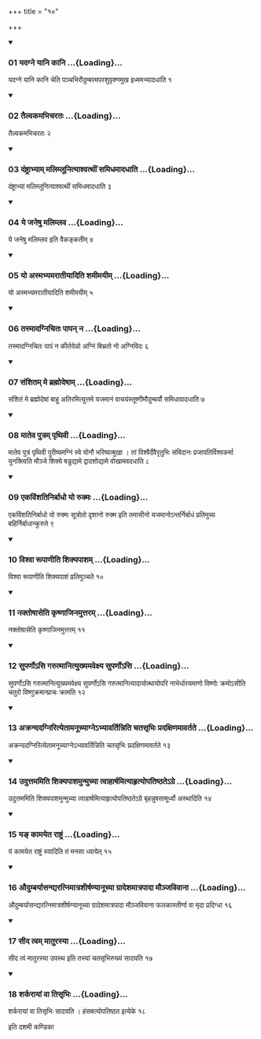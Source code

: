 +++
title = "१०"

+++

<div class="js_include" includetitle="true" newlevelforh1="3" unfilled="" url="/vedAH_yajuH/taittirIyam/sUtram/ApastambaH/shrautam/vishvAsa-prastutiH/16/10/01_yadagne_yAni_kAni.md">
<details open><summary><h3>01 यदग्ने यानि कानि ...{Loading}...</h3></summary>

यदग्ने यानि कानि चेति पञ्चभिरौदुम्बरमपरशुवृक्णमुख इध्ममभ्यादधाति १
</details>
</div>


<div class="js_include" includetitle="true" newlevelforh1="3" unfilled="" url="/vedAH_yajuH/taittirIyam/sUtram/ApastambaH/shrautam/vishvAsa-prastutiH/16/10/02_tailvakamabhicharataH.md">
<details open><summary><h3>02 तैल्वकमभिचरतः ...{Loading}...</h3></summary>

तैल्वकमभिचरतः २
</details>
</div>


<div class="js_include" includetitle="true" newlevelforh1="3" unfilled="" url="/vedAH_yajuH/taittirIyam/sUtram/ApastambaH/shrautam/vishvAsa-prastutiH/16/10/03_daMShTrAbhyAm_malimlUnityAshvatthIM_samidhamAdadhAti.md">
<details open><summary><h3>03 दंष्ट्राभ्याम् मलिम्लूनित्याश्वत्थीं समिधमादधाति ...{Loading}...</h3></summary>

दंष्ट्राभ्यां मलिम्लूनित्याश्वत्थीं समिधमादधाति ३
</details>
</div>


<div class="js_include" includetitle="true" newlevelforh1="3" unfilled="" url="/vedAH_yajuH/taittirIyam/sUtram/ApastambaH/shrautam/vishvAsa-prastutiH/16/10/04_ye_janeShu_malimlava.md">
<details open><summary><h3>04 ये जनेषु मलिम्लव ...{Loading}...</h3></summary>

ये जनेषु मलिम्लव इति वैकङ्कतीम् ४
</details>
</div>


<div class="js_include" includetitle="true" newlevelforh1="3" unfilled="" url="/vedAH_yajuH/taittirIyam/sUtram/ApastambaH/shrautam/vishvAsa-prastutiH/16/10/05_yo_asmabhyamarAtIyAditi_shamImayIm.md">
<details open><summary><h3>05 यो अस्मभ्यमरातीयादिति शमीमयीम् ...{Loading}...</h3></summary>

यो अस्मभ्यमरातीयादिति शमीमयीम् ५
</details>
</div>


<div class="js_include" includetitle="true" newlevelforh1="3" unfilled="" url="/vedAH_yajuH/taittirIyam/sUtram/ApastambaH/shrautam/vishvAsa-prastutiH/16/10/06_tasmAdagnichitaH_pApan_na.md">
<details open><summary><h3>06 तस्मादग्निचितः पापन् न ...{Loading}...</h3></summary>

तस्मादग्निचितः पापं न कीर्तयेन्नो अग्निं बिभ्रतो नो अग्निविदः ६
</details>
</div>


<div class="js_include" includetitle="true" newlevelforh1="3" unfilled="" url="/vedAH_yajuH/taittirIyam/sUtram/ApastambaH/shrautam/vishvAsa-prastutiH/16/10/07_saMshitam_me_brahmodeShAm.md">
<details open><summary><h3>07 संशितम् मे ब्रह्मोदेषाम् ...{Loading}...</h3></summary>

संशितं मे ब्रह्मोदेषां बाहू अतिरमित्युत्तमे यजमानं वाचयंस्तूष्णीमौदुम्बर्यौ समिधावादधाति ७
</details>
</div>


<div class="js_include" includetitle="true" newlevelforh1="3" unfilled="" url="/vedAH_yajuH/taittirIyam/sUtram/ApastambaH/shrautam/vishvAsa-prastutiH/16/10/08_mAteva_putram_pRthivI.md">
<details open><summary><h3>08 मातेव पुत्रम् पृथिवी ...{Loading}...</h3></summary>

मातेव पुत्रं पृथिवी पुरीष्यमग्निं स्वे योनौ भरिष्यत्बुखा । तां विश्वैर्देवैरृतुभिः संविदानः प्रजापतिर्विश्वकर्मा युनक्त्विति मौञ्जे शिक्ये षडुद्यामे द्वादशोद्यामे वोखामवदधाति ८
</details>
</div>


<div class="js_include" includetitle="true" newlevelforh1="3" unfilled="" url="/vedAH_yajuH/taittirIyam/sUtram/ApastambaH/shrautam/vishvAsa-prastutiH/16/10/09_ekaviMshatinirbAdho_yo_rukmaH.md">
<details open><summary><h3>09 एकविंशतिनिर्बाधो यो रुक्मः ...{Loading}...</h3></summary>

एकविंशतिनिर्बाधो यो रुक्मः सूत्रोतो दृशानो रुक्म इति तमासीनो यजमानोऽन्तर्निर्बाधं प्रतिमुच्य बहिर्निर्बाधान्कुरुते ९
</details>
</div>


<div class="js_include" includetitle="true" newlevelforh1="3" unfilled="" url="/vedAH_yajuH/taittirIyam/sUtram/ApastambaH/shrautam/vishvAsa-prastutiH/16/10/10_vishvA_rUpANIti_shikyapAsham.md">
<details open><summary><h3>10 विश्वा रूपाणीति शिक्यपाशम् ...{Loading}...</h3></summary>

विश्वा रूपाणीति शिक्यपाशं प्रतिमुञ्चते १०
</details>
</div>


<div class="js_include" includetitle="true" newlevelforh1="3" unfilled="" url="/vedAH_yajuH/taittirIyam/sUtram/ApastambaH/shrautam/vishvAsa-prastutiH/16/10/11_naktoShAseti_kRShNAjinamuttaram.md">
<details open><summary><h3>11 नक्तोषासेति कृष्णाजिनमुत्तरम् ...{Loading}...</h3></summary>

नक्तोषासेति कृष्णाजिनमुत्तरम् ११
</details>
</div>


<div class="js_include" includetitle="true" newlevelforh1="3" unfilled="" url="/vedAH_yajuH/taittirIyam/sUtram/ApastambaH/shrautam/vishvAsa-prastutiH/16/10/12_suparNo-si_garutmAnityukhyamavexya_suparNo-si.md">
<details open><summary><h3>12 सुपर्णोऽसि गरुत्मानित्युख्यमवेक्ष्य सुपर्णोऽसि ...{Loading}...</h3></summary>

सुपर्णोऽसि गरुत्मानित्युख्यमवेक्ष्य सुपर्णोऽसि गरुत्मानित्यादायोत्थायोपरि नाभेर्धारयमाणो विष्णोः क्रमोऽसीति चतुरो विष्णुक्रमान्प्राचः क्रामति १२
</details>
</div>


<div class="js_include" includetitle="true" newlevelforh1="3" unfilled="" url="/vedAH_yajuH/taittirIyam/sUtram/ApastambaH/shrautam/vishvAsa-prastutiH/16/10/13_akrandadagnirityetAmanUchyAgne-bhyAvartinniti_chatasRbhiH_pradaxiNamAvartate.md">
<details open><summary><h3>13 अक्रन्ददग्निरित्येतामनूच्याग्नेऽभ्यावर्तिन्निति चतसृभिः प्रदक्षिणमावर्तते ...{Loading}...</h3></summary>

अक्रन्ददग्निरित्येतामनूच्याग्नेऽभ्यावर्तिन्निति चतसृभिः प्रदक्षिणमावर्तते १३
</details>
</div>


<div class="js_include" includetitle="true" newlevelforh1="3" unfilled="" url="/vedAH_yajuH/taittirIyam/sUtram/ApastambaH/shrautam/vishvAsa-prastutiH/16/10/14_uduttamamiti_shikyapAshamunmuchyA_tvAhArShamityAhRtyopatiShThate-gre.md">
<details open><summary><h3>14 उदुत्तममिति शिक्यपाशमुन्मुच्या त्वाहार्षमित्याहृत्योपतिष्ठतेऽग्रे ...{Loading}...</h3></summary>

उदुत्तममिति शिक्यपाशमुन्मुच्या त्वाहार्षमित्याहृत्योपतिष्ठतेऽग्रे बृहन्नुषसामूर्ध्वो अस्थादिति १४
</details>
</div>


<div class="js_include" includetitle="true" newlevelforh1="3" unfilled="" url="/vedAH_yajuH/taittirIyam/sUtram/ApastambaH/shrautam/vishvAsa-prastutiH/16/10/15_ya~N_kAmayeta_rAShTraM.md">
<details open><summary><h3>15 यङ् कामयेत राष्ट्रं ...{Loading}...</h3></summary>

यं कामयेत राष्ट्रं स्यादिति तं मनसा ध्यायेत् १५
</details>
</div>


<div class="js_include" includetitle="true" newlevelforh1="3" unfilled="" url="/vedAH_yajuH/taittirIyam/sUtram/ApastambaH/shrautam/vishvAsa-prastutiH/16/10/16_audumbaryAsandyaratnimAtrashIrShaNyAnUchyA_grAdeshamAtrapAdA_maunjavivAnA.md">
<details open><summary><h3>16 औदुम्बर्यासन्द्यरत्निमात्रशीर्षण्यानूच्या ग्रादेशमात्रपादा मौञ्जविवाना ...{Loading}...</h3></summary>

औदुम्बर्यासन्द्यरत्निमात्रशीर्षण्यानूच्या ग्रादेशमात्रपादा मौञ्जविवाना फलकास्तीर्णा वा मृदा प्रदिग्धा १६
</details>
</div>


<div class="js_include" includetitle="true" newlevelforh1="3" unfilled="" url="/vedAH_yajuH/taittirIyam/sUtram/ApastambaH/shrautam/vishvAsa-prastutiH/16/10/17_sIda_tvam_mAturasyA.md">
<details open><summary><h3>17 सीद त्वम् मातुरस्या ...{Loading}...</h3></summary>

सीद त्वं मातुरस्या उपस्थ इति तस्यां चतसृभिरुख्यं सादयति १७
</details>
</div>


<div class="js_include" includetitle="true" newlevelforh1="3" unfilled="" url="/vedAH_yajuH/taittirIyam/sUtram/ApastambaH/shrautam/vishvAsa-prastutiH/16/10/18_sharkarAyAM_vA_tisRbhiH.md">
<details open><summary><h3>18 शर्करायां वा तिसृभिः ...{Loading}...</h3></summary>

शर्करायां वा तिसृभिः सादयति । हंसबत्योपतिष्ठत इत्येके १८
</details>
</div>



  
इति दशमी कण्डिका 
